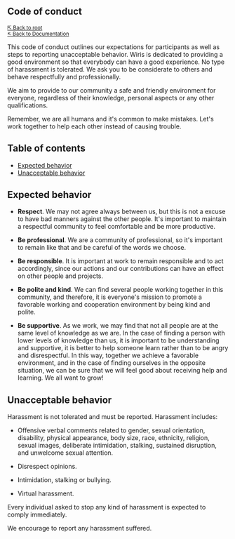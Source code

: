 ## Code of conduct

<small>[⇱ Back to root](../../README.md)<br>[↖ Back to Documentation](../README.md)</small>

This code of conduct outlines our expectations for participants as well as steps to reporting unacceptable behavior. Wiris is dedicated to providing a good environment so that everybody can have a good experience. No type of harassment is tolerated. We ask you to be considerate to others and behave respectfully and professionally.

We aim to provide to our community a safe and friendly environment for everyone, regardless of their knowledge, personal aspects or any other qualifications.

Remember, we are all humans and it's common to make mistakes. Let's work together to help each other instead of causing trouble.

## Table of contents

- [Expected behavior](#expected-behavior)
- [Unacceptable behavior](#unacceptable-behavior)

## Expected behavior

 - **Respect**. We may not agree always between us, but this is not a excuse to have bad manners against the other people. It's important to maintain a respectful community to feel comfortable and be more productive.

 - **Be professional**. We are a community of professional, so it's important to remain like that and be careful of the words we choose.

 - **Be responsible**. It is important at work to remain responsible and to act accordingly, since our actions and our contributions can have an effect on other people and projects.

 - **Be polite and kind**. We can find several people working together in this community, and therefore, it is everyone's mission to promote a favorable working and cooperation environment by being kind and polite.
  
 - **Be supportive**. As we work, we may find that not all people are at the same level of knowledge as we are. In the case of finding a person with lower levels of knowledge than us, it is important to be understanding and supportive, it is better to help someone learn rather than to be angry and disrespectful. In this way, together we achieve a favorable environment, and in the case of finding ourselves in the opposite situation, we can be sure that we will feel good about receiving help and learning. We all want to grow!

## Unacceptable behavior

Harassment is not tolerated and must be reported. Harassment includes:

- Offensive verbal comments related to gender, sexual orientation, disability, physical appearance, body size, race, ethnicity, religion, sexual images, deliberate intimidation, stalking, sustained disruption, and unwelcome sexual attention.

- Disrespect opinions.

- Intimidation, stalking or bullying.

- Virtual harassment.

Every individual asked to stop any kind of harassment is expected to comply immediately.

We encourage to report any harassment suffered.
